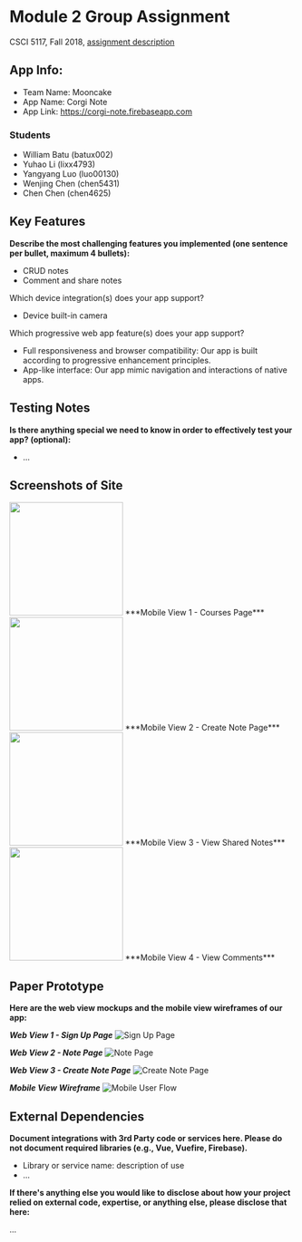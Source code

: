# Module 2 Group Assignment

CSCI 5117, Fall 2018, [assignment description](https://docs.google.com/document/d/1NN_rCSks6TT1TS7TaVXFsRIBCYeqs5MUa4ijEN-Vhoo/edit)

## App Info:

* Team Name: Mooncake
* App Name: Corgi Note
* App Link: <https://corgi-note.firebaseapp.com>

### Students

* William Batu (batux002)
* Yuhao Li (lixx4793)
* Yangyang Luo (luo00130)
* Wenjing Chen (chen5431)
* Chen Chen (chen4625)


## Key Features

**Describe the most challenging features you implemented
(one sentence per bullet, maximum 4 bullets):**

* CRUD notes
* Comment and share notes

Which device integration(s) does your app support?

* Device built-in camera

Which progressive web app feature(s) does your app support?

* Full responsiveness and browser compatibility: Our app is built according to progressive enhancement principles.
* App-like interface: Our app mimic navigation and interactions of native apps.



## Testing Notes

**Is there anything special we need to know in order to effectively test your app? (optional):**

* ...


## Screenshots of Site

<!-- **[Add a screenshot of each key page (maximum 4)](https://stackoverflow.com/questions/10189356/how-to-add-screenshot-to-readmes-in-github-repository)
along with a very brief caption:**

![](https://media.giphy.com/media/o0vwzuFwCGAFO/giphy.gif) -->


<img src="/screenshot/1_courses.jpeg" width="200px">
***Mobile View 1 - Courses Page***


<img src="/screenshot/2_createNote.png" width="200px">
***Mobile View 2 - Create Note Page***


<img src="/screenshot/3_sharedNotes.jpeg" width="200px">
***Mobile View 3 - View Shared Notes***


<img src="/screenshot/4_viewComments.png" width="200px">
***Mobile View 4 - View Comments***


## Paper Prototype

<!-- **[Add images/photos that show your paper prototype (maximum 4)](https://stackoverflow.com/questions/10189356/how-to-add-screenshot-to-readmes-in-github-repository) along with a very brief caption:** -->

<!-- ![](https://media.giphy.com/media/26ufnwz3wDUli7GU0/giphy.gif) -->


**Here are the web view mockups and the mobile view wireframes of our app:**

***Web View 1 - Sign Up Page***
![Sign Up Page](/prototype/1_signUpPage.png?raw=true "Sign Up Page")

***Web View 2 - Note Page***
![Note Page](/prototype/2_notePage.png?raw=true "Note Page")

***Web View 3 - Create Note Page***
![Create Note Page](/prototype/3_createNotePage.png?raw=true "Create Note Page")

***Mobile View Wireframe***
![Mobile User Flow](/prototype/mobile_overveiw.png?raw=true "Mobile User Flow")

## External Dependencies

**Document integrations with 3rd Party code or services here.
Please do not document required libraries (e.g., Vue, Vuefire, Firebase).**

* Library or service name: description of use
* ...

**If there's anything else you would like to disclose about how your project
relied on external code, expertise, or anything else, please disclose that
here:**

...
